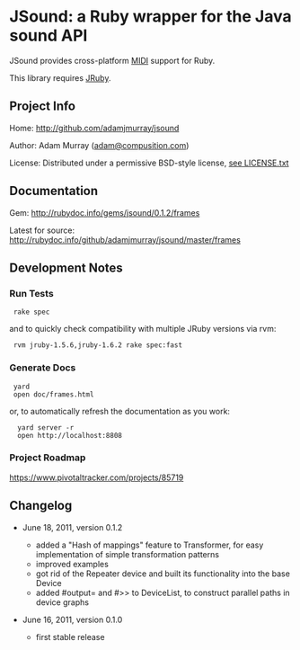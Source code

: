 JSound: a Ruby wrapper for the Java sound API
=============================================

JSound provides cross-platform [MIDI](http://en.wikipedia.org/wiki/Musical_Instrument_Digital_Interface) support for Ruby.

This library requires [JRuby](http://jruby.org).



Project Info
------------

Home:     http://github.com/adamjmurray/jsound

Author:   Adam Murray (adam@compusition.com)

License:  Distributed under a permissive BSD-style license, [see LICENSE.txt](LICENSE.txt)



Documentation
-------------

Gem: http://rubydoc.info/gems/jsound/0.1.2/frames

Latest for source: http://rubydoc.info/github/adamjmurray/jsound/master/frames



Development Notes
-----------------

### Run Tests ###

     rake spec

and to quickly check compatibility with multiple JRuby versions via rvm:

     rvm jruby-1.5.6,jruby-1.6.2 rake spec:fast


### Generate Docs ###

     yard
     open doc/frames.html

or, to automatically refresh the documentation as you work:

      yard server -r
      open http://localhost:8808


### Project Roadmap ###

https://www.pivotaltracker.com/projects/85719


Changelog
---------

* June 18, 2011, version 0.1.2
    - added a "Hash of mappings" feature to Transformer, for easy implementation of simple transformation patterns
    - improved examples
    - got rid of the Repeater device and built its functionality into the base Device
    - added #output= and #>> to DeviceList, to construct parallel paths in device graphs

* June 16, 2011, version 0.1.0
    - first stable release